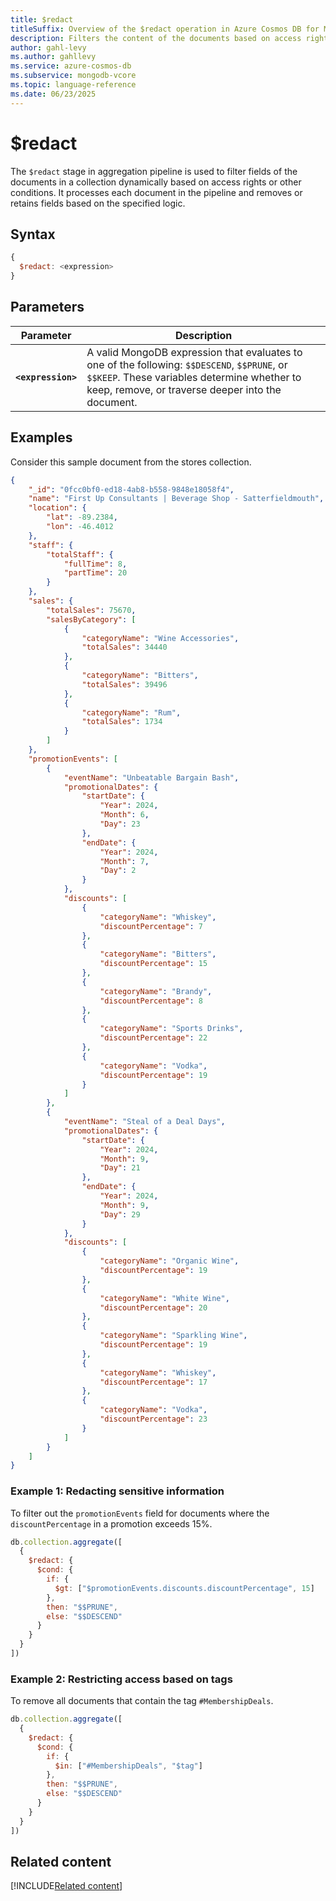 ```yaml
---
title: $redact
titleSuffix: Overview of the $redact operation in Azure Cosmos DB for MongoDB (vCore)
description: Filters the content of the documents based on access rights.
author: gahl-levy
ms.author: gahllevy
ms.service: azure-cosmos-db
ms.subservice: mongodb-vcore
ms.topic: language-reference
ms.date: 06/23/2025
---
```


# $redact
The `$redact` stage in aggregation pipeline is used to filter fields of the documents in a collection dynamically based on access rights or other conditions. It processes each document in the pipeline and removes or retains fields based on the specified logic.

## Syntax
```javascript
{
  $redact: <expression>
}
```

## Parameters  
| Parameter | Description |
| --- | --- |
| **`<expression>`** | A valid MongoDB expression that evaluates to one of the following: `$$DESCEND`, `$$PRUNE`, or `$$KEEP`. These variables determine whether to keep, remove, or traverse deeper into the document. |

## Examples

Consider this sample document from the stores collection.
```json
{
    "_id": "0fcc0bf0-ed18-4ab8-b558-9848e18058f4",
    "name": "First Up Consultants | Beverage Shop - Satterfieldmouth",
    "location": {
        "lat": -89.2384,
        "lon": -46.4012
    },
    "staff": {
        "totalStaff": {
            "fullTime": 8,
            "partTime": 20
        }
    },
    "sales": {
        "totalSales": 75670,
        "salesByCategory": [
            {
                "categoryName": "Wine Accessories",
                "totalSales": 34440
            },
            {
                "categoryName": "Bitters",
                "totalSales": 39496
            },
            {
                "categoryName": "Rum",
                "totalSales": 1734
            }
        ]
    },
    "promotionEvents": [
        {
            "eventName": "Unbeatable Bargain Bash",
            "promotionalDates": {
                "startDate": {
                    "Year": 2024,
                    "Month": 6,
                    "Day": 23
                },
                "endDate": {
                    "Year": 2024,
                    "Month": 7,
                    "Day": 2
                }
            },
            "discounts": [
                {
                    "categoryName": "Whiskey",
                    "discountPercentage": 7
                },
                {
                    "categoryName": "Bitters",
                    "discountPercentage": 15
                },
                {
                    "categoryName": "Brandy",
                    "discountPercentage": 8
                },
                {
                    "categoryName": "Sports Drinks",
                    "discountPercentage": 22
                },
                {
                    "categoryName": "Vodka",
                    "discountPercentage": 19
                }
            ]
        },
        {
            "eventName": "Steal of a Deal Days",
            "promotionalDates": {
                "startDate": {
                    "Year": 2024,
                    "Month": 9,
                    "Day": 21
                },
                "endDate": {
                    "Year": 2024,
                    "Month": 9,
                    "Day": 29
                }
            },
            "discounts": [
                {
                    "categoryName": "Organic Wine",
                    "discountPercentage": 19
                },
                {
                    "categoryName": "White Wine",
                    "discountPercentage": 20
                },
                {
                    "categoryName": "Sparkling Wine",
                    "discountPercentage": 19
                },
                {
                    "categoryName": "Whiskey",
                    "discountPercentage": 17
                },
                {
                    "categoryName": "Vodka",
                    "discountPercentage": 23
                }
            ]
        }
    ]
}
```

### Example 1: Redacting sensitive information
To filter out the `promotionEvents` field for documents where the `discountPercentage` in a promotion exceeds 15%.

```javascript
db.collection.aggregate([
  {
    $redact: {
      $cond: {
        if: {
          $gt: ["$promotionEvents.discounts.discountPercentage", 15]
        },
        then: "$$PRUNE",
        else: "$$DESCEND"
      }
    }
  }
])
```

### Example 2: Restricting access based on tags
To remove all documents that contain the tag `#MembershipDeals`.

```javascript
db.collection.aggregate([
  {
    $redact: {
      $cond: {
        if: {
          $in: ["#MembershipDeals", "$tag"]
        },
        then: "$$PRUNE",
        else: "$$DESCEND"
      }
    }
  }
])
```

## Related content
[!INCLUDE[Related content](../includes/related-content.md)]